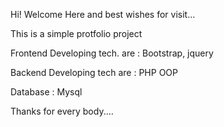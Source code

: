 Hi! Welcome Here and best wishes for visit...

This is a simple protfolio project

Frontend Developing tech. are : Bootstrap, jquery 

Backend Developing tech are : PHP OOP

Database : Mysql 



Thanks for every body....